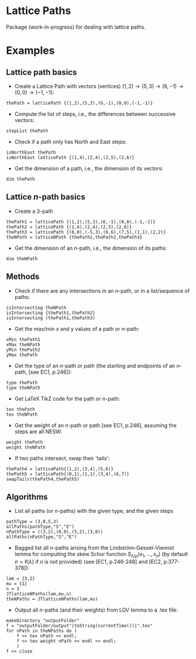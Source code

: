 # Lattice Paths

Package (work-in-progress) for dealing with lattice paths.

# Examples

## Lattice path basics

- Create a Lattice Path with vectors (vertices) $(1,2)\to(5,3)\to(6,-1)\to(0,0)\to(-1,-1)$:
```
thePath = latticePath {(1,2),(5,3),(6,-1),(0,0),(-1,-1)}
```

- Compute the list of steps, i.e., the differences between successive vectors:
```
stepList thePath
```

- Check if a path only has North and East steps:
```
isNorthEast thePath
isNorthEast latticePath {(1,4),(2,4),(2,5),(2,6)}
```

- Get the dimension of a path, i.e., the dimension of its vectors:
```
dim thePath
```

## Lattice $n$-path basics

- Create a $3$-path
```
thePath1 = latticePath {(1,2),(5,3),(6,-1),(0,0),(-1,-1)}
thePath2 = latticePath {(1,4),(2,4),(2,5),(2,6)}
thePath3 = latticePath {(0,0),(-5,3),(6,6),(7,5),(1,1),(2,2)}
theNPath = latticeNPath {thePath1,thePath2,thePath3}
```

- Get the dimension of an $n$-path, i.e., the dimension of its paths:
```
dim theNPath
```

## Methods

- Check if there are any intersections in an $n$-path, or in a list/sequence of paths:
```
isIntersecting theNPath
isIntersecting {thePath1,thePath2}
isIntersecting (thePath1,thePath3)
```

- Get the max/min x and y values of a path or $n$-path:
```
xMin thePath1
xMax theNPath
yMin thePath2
yMax thePath
```

- Get the type of an $n$-path or path (the starting and endpoints of an $n$-path, \[see EC1, p.246\]):
```
type thePath
type theNPath
```

- Get LaTeX TikZ code for the path or $n$-path:
```
tex thePath
tex theNPath
```

- Get the weight of an $n$-path or path \[see EC1, p.246\], assuming the steps are all NESW:
```
weight thePath
weight theNPath
```

- If two paths intersect, swap their 'tails':
```
thePath4 = latticePath{(1,2),(3,4),(5,6)}
thePath5 = latticePath{(0,1),(1,1),(3,4),(6,7)}
swapTails(thePath4,thePath5)
```

## Algorithms

- List all paths (or $n$-paths) with the given type, and the given steps
```
pathType = (3,0,5,3)
allPaths(pathType,"S","E")
nPathType = ((3,2),(0,0),(5,2),(3,0))
allPaths(nPathType,"S","E")
```

- Bagged list all $n$-paths arising from the Lindström–Gessel–Viennot lemma for computing the skew Schur function $S_{\lambda/\mu}(x_1,\ldots,x_n)$ (by default $n=\ell(\lambda)$ if $n$ is not provided) (see \[EC1, p.246-248\] and \[EC2, p.377-378\]):
```
lam = {3,2}
mu = {1}
n = 3
JTlatticeNPaths(lam,mu,n)
theNPaths = JTlatticeNPaths(lam,mu)
```

- Output all $n$-paths (and their weights) from LGV lemma to a .tex file:
```
makeDirectory "outputFolder"
f = "outputFolder/output"|toString(currentTime())|".tex"
for nPath in theNPaths do (
    f << tex nPath << endl;
    f << tex weight nPath << endl << endl;
    )
f << close
```
